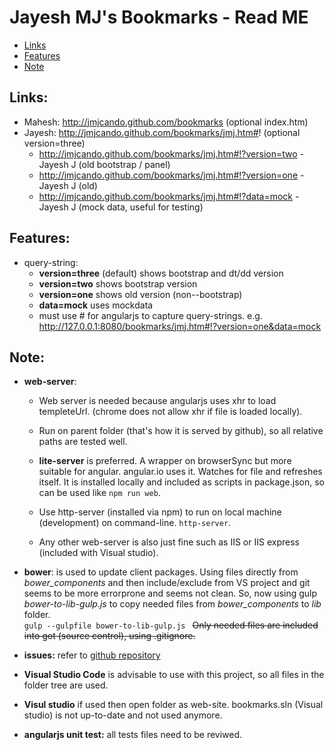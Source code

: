 # Jayesh MJ's Bookmarks - Read ME
  - [Links](#links)
  - [Features](#features)
  - [Note](#note)

## Links:
- Mahesh: http://jmjcando.github.com/bookmarks (optional index.htm)
- Jayesh: http://jmjcando.github.com/bookmarks/jmj.htm#! (optional version=three)
  - http://jmjcando.github.com/bookmarks/jmj.htm#!?version=two  - Jayesh J (old bootstrap / panel)
  - http://jmjcando.github.com/bookmarks/jmj.htm#!?version=one  - Jayesh J (old)
  - http://jmjcando.github.com/bookmarks/jmj.htm#!?data=mock  - Jayesh J (mock data, useful for testing)


## Features:
- query-string:  
  - **version=three** (default) shows bootstrap and dt/dd version
  - **version=two** shows bootstrap version
  - **version=one** shows old version (non--bootstrap)
  - **data=mock** uses mockdata
  - must use # for angularjs to capture query-strings. e.g. http://127.0.0.1:8080/bookmarks/jmj.htm#!?version=one&data=mock

## Note:
- **web-server**:  
  - Web server is needed because angularjs uses xhr to load templeteUrl. (chrome does not allow xhr if file is loaded locally).
  
  - Run on parent folder (that's how it is served by github), so all relative paths are tested well.
  
  - **lite-server** is preferred. A wrapper on browserSync but more suitable for angular. angular.io uses it.  Watches for file and refreshes itself.  It is installed locally and included as scripts in package.json, so can be used like  ```npm run web```.

  - Use http-server (installed via npm) to run on local machine (development) on command-line.     ```http-server```.
  
  - Any other web-server is also just fine such as IIS or IIS express (included with Visual studio).


- **bower**: is used to update client packages.  Using files directly from *bower_components* and then include/exclude from VS project and git seems to be more errorprone and seems not clean.  So, now using gulp *bower-to-lib-gulp.js* to copy needed files from *bower_components* to *lib* folder.  
``` gulp --gulpfile bower-to-lib-gulp.js  ```
~~Only needed files are included into got (source control), using .gitignore.~~

- **issues:** refer to [github repository](https://github.com/jmjcando/bookmarks/issues)

- **Visual Studio Code** is advisable to use with this project, so all files in the folder tree are used. 

- **Visul studio** if used then open folder as web-site. bookmarks.sln (Visual studio) is not up-to-date and not used anymore. 

- **angularjs unit test:** all tests files need to be reviwed.
